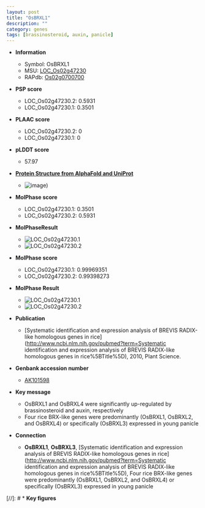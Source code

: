 ```yaml
---
layout: post
title: "OsBRXL1"
description: ""
category: genes
tags: [brassinosteroid, auxin, panicle]
---
```


* **Information**  
    + Symbol: OsBRXL1  
    + MSU: [LOC_Os02g47230](http://rice.plantbiology.msu.edu/cgi-bin/ORF_infopage.cgi?orf=LOC_Os02g47230)  
    + RAPdb: [Os02g0700700](http://rapdb.dna.affrc.go.jp/viewer/gbrowse_details/irgsp1?name=Os02g0700700)  

* **PSP score**  
    + LOC_Os02g47230.2: 0.5931 
    + LOC_Os02g47230.1: 0.3501 

* **PLAAC score**  
    + LOC_Os02g47230.2: 0 
    + LOC_Os02g47230.1: 0 

* **pLDDT score**
    + 57.97

* **[Protein Structure from AlphaFold and UniProt](https://www.uniprot.org/uniprotkb/Q6ZIK7/entry#structure)**
    + ![image](https://ricepsp.github.io/images/Q6/AF-Q6ZIK7-F1.png))

* **MolPhase score**
    + LOC_Os02g47230.1: 0.3501
    + LOC_Os02g47230.2: 0.5931

* **MolPhaseResult**
    + ![LOC_Os02g47230.1](https://ricepsp.github.io/pictures/LOC_Os02g/LOC_Os02g47230.1.png)
    + ![LOC_Os02g47230.2](https://ricepsp.github.io/pictures/LOC_Os02g/LOC_Os02g47230.2.png)

* **MolPhase score**
    + LOC_Os02g47230.1: 0.99969351
    + LOC_Os02g47230.2: 0.99398273

* **MolPhase Result**
    + ![LOC_Os02g47230.1](https://304243504.github.io/Pictures/LOC_Os02g/LOC_Os02g47230.1.png)
    + ![LOC_Os02g47230.2](https://304243504.github.io/Pictures/LOC_Os02g/LOC_Os02g47230.2.png)

* **Publication**  
    + [Systematic identification and expression analysis of BREVIS RADIX-like homologous genes in rice](http://www.ncbi.nlm.nih.gov/pubmed?term=Systematic identification and expression analysis of BREVIS RADIX-like homologous genes in rice%5BTitle%5D), 2010, Plant Science.

* **Genbank accession number**  
    + [AK101598](http://www.ncbi.nlm.nih.gov/nuccore/AK101598)

* **Key message**  
    + OsBRXL1 and OsBRXL4 were significantly up-regulated by brassinosteroid and auxin, respectively
    + Four rice BRX-like genes were predominantly (OsBRXL1, OsBRXL2, and OsBRXL4) or specifically (OsBRXL3) expressed in young panicle

* **Connection**  
    + __OsBRXL1__, __OsBRXL3__, [Systematic identification and expression analysis of BREVIS RADIX-like homologous genes in rice](http://www.ncbi.nlm.nih.gov/pubmed?term=Systematic identification and expression analysis of BREVIS RADIX-like homologous genes in rice%5BTitle%5D), Four rice BRX-like genes were predominantly (OsBRXL1, OsBRXL2, and OsBRXL4) or specifically (OsBRXL3) expressed in young panicle

[//]: # * **Key figures**  


